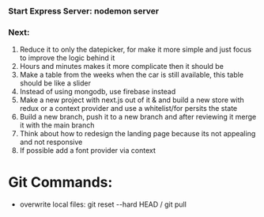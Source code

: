 ### Start Express Server: nodemon server

### Next:
1. Reduce it to only the datepicker, for make it more simple and just focus to improve the logic behind it
2. Hours and minutes makes it more complicate then it should be 
3. Make a table from the weeks when the car is still available, this table should be like a slider
4. Instead of using mongodb, use firebase instead
5. Make a new project with next.js out of it & and build a new store with redux or a context provider and use a whitelist/for persits the state
6. Build a new branch, push it to a new branch and after reviewing it merge it with the main branch
7. Think about how to redesign the landing page because its not appealing and not responsive
8. If possible add a font provider via context

# Git Commands:
- overwrite local files: git reset --hard HEAD / git pull 